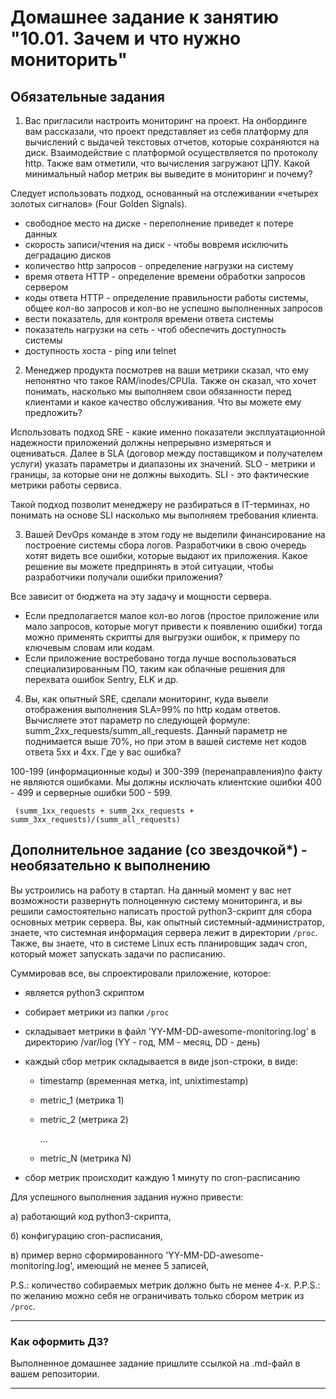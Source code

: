 # Домашнее задание к занятию "10.01. Зачем и что нужно мониторить"

## Обязательные задания

1. Вас пригласили настроить мониторинг на проект. На онбординге вам рассказали, что проект представляет из себя 
платформу для вычислений с выдачей текстовых отчетов, которые сохраняются на диск. Взаимодействие с платформой 
осуществляется по протоколу http. Также вам отметили, что вычисления загружают ЦПУ. Какой минимальный набор метрик вы
выведите в мониторинг и почему?

Следует использовать подход, основанный на отслеживании «четырех золотых сигналов» (Four Golden Signals).

* свободное место на диске - переполнение приведет к потере данных
* скорость записи/чтения на диск - чтобы вовремя исключить деградацию дисков
* количество http запросов - определение нагрузки на систему
* время ответа HTTP - определение времени обработки запросов сервером
* коды ответа HTTP  - определение правильности работы системы, общее кол-во запросов и кол-во не успешно выполненных запросов
* вести показатель, для контроля времени ответа системы
* показатель нагрузки на сеть - чтоб обеспечить доступность системы
* доступность хоста - ping или telnet

2. Менеджер продукта посмотрев на ваши метрики сказал, что ему непонятно что такое RAM/inodes/CPUla. Также он сказал, 
что хочет понимать, насколько мы выполняем свои обязанности перед клиентами и какое качество обслуживания. Что вы 
можете ему предложить?

Использовать подход SRE - какие именно показатели эксплуатационной надежности приложений должны непрерывно измеряться и оцениваться.
Далее в SLA (договор между поставщиком и получателем услуги) указать параметры и диапазоны их значений.
SLO - метрики и границы, за которые они не должны выходить.
SLI - это фактические метрики работы сервиса.

Такой подход позволит менеджеру не разбираться в IT-терминах, но понимать на основе SLI насколько мы выполняем требования клиента.

3. Вашей DevOps команде в этом году не выделили финансирование на построение системы сбора логов. Разработчики в свою 
очередь хотят видеть все ошибки, которые выдают их приложения. Какое решение вы можете предпринять в этой ситуации, 
чтобы разработчики получали ошибки приложения?

Все зависит от бюджета на эту задачу и мощности сервера.

* Если предполагается малое кол-во логов (простое приложение или мало запросов, которые могут привести к появлению ошибки) тогда можно применять скрипты для выгрузки ошибок, к примеру по ключевым словам или кодам.
* Если приложение востребовано тогда лучше воспользоваться специализированным ПО, таким как облачные решения для перехвата ошибок Sentry, ELK и др.

4. Вы, как опытный SRE, сделали мониторинг, куда вывели отображения выполнения SLA=99% по http кодам ответов. 
Вычисляете этот параметр по следующей формуле: summ_2xx_requests/summ_all_requests. Данный параметр не поднимается выше 
70%, но при этом в вашей системе нет кодов ответа 5xx и 4xx. Где у вас ошибка?

100-199 (информационные коды) и 300-399 (перенаправления)по факту не являются ошибками. Мы должны исключать клиентские ошибки 400 - 499 и серверные ошибки 500 - 599.

`
(summ_1xx_requests + summ_2xx_requests + summ_3xx_requests)/(summ_all_requests)`


## Дополнительное задание (со звездочкой*) - необязательно к выполнению

Вы устроились на работу в стартап. На данный момент у вас нет возможности развернуть полноценную систему 
мониторинга, и вы решили самостоятельно написать простой python3-скрипт для сбора основных метрик сервера. Вы, как 
опытный системный-администратор, знаете, что системная информация сервера лежит в директории `/proc`. 
Также, вы знаете, что в системе Linux есть  планировщик задач cron, который может запускать задачи по расписанию.

Суммировав все, вы спроектировали приложение, которое:
- является python3 скриптом
- собирает метрики из папки `/proc`
- складывает метрики в файл 'YY-MM-DD-awesome-monitoring.log' в директорию /var/log 
(YY - год, MM - месяц, DD - день)
- каждый сбор метрик складывается в виде json-строки, в виде:
  + timestamp (временная метка, int, unixtimestamp)
  + metric_1 (метрика 1)
  + metric_2 (метрика 2)
  
     ...
     
  + metric_N (метрика N)
  
- сбор метрик происходит каждую 1 минуту по cron-расписанию

Для успешного выполнения задания нужно привести:

а) работающий код python3-скрипта,

б) конфигурацию cron-расписания,

в) пример верно сформированного 'YY-MM-DD-awesome-monitoring.log', имеющий не менее 5 записей,

P.S.: количество собираемых метрик должно быть не менее 4-х.
P.P.S.: по желанию можно себя не ограничивать только сбором метрик из `/proc`.

---

### Как оформить ДЗ?

Выполненное домашнее задание пришлите ссылкой на .md-файл в вашем репозитории.

---
